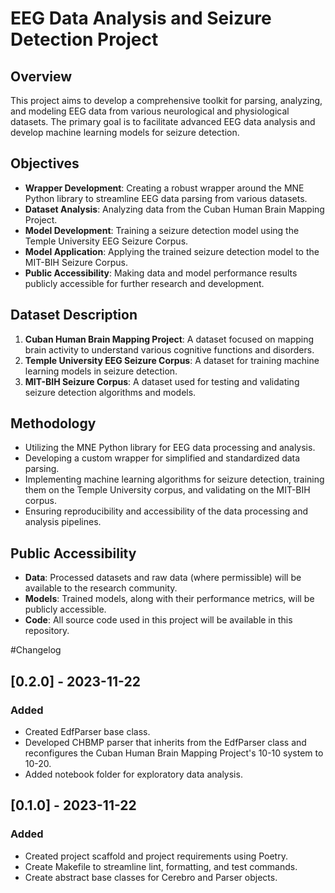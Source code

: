 # EEG Data Analysis and Seizure Detection Project

## Overview
This project aims to develop a comprehensive toolkit for parsing, analyzing, and modeling EEG data from various neurological and physiological datasets. The primary goal is to facilitate advanced EEG data analysis and develop machine learning models for seizure detection.

## Objectives
- **Wrapper Development**: Creating a robust wrapper around the MNE Python library to streamline EEG data parsing from various datasets.
- **Dataset Analysis**: Analyzing data from the Cuban Human Brain Mapping Project.
- **Model Development**: Training a seizure detection model using the Temple University EEG Seizure Corpus.
- **Model Application**: Applying the trained seizure detection model to the MIT-BIH Seizure Corpus.
- **Public Accessibility**: Making data and model performance results publicly accessible for further research and development.

## Dataset Description
1. **Cuban Human Brain Mapping Project**: A dataset focused on mapping brain activity to understand various cognitive functions and disorders.
2. **Temple University EEG Seizure Corpus**: A dataset for training machine learning models in seizure detection.
3. **MIT-BIH Seizure Corpus**: A dataset used for testing and validating seizure detection algorithms and models.

## Methodology
- Utilizing the MNE Python library for EEG data processing and analysis.
- Developing a custom wrapper for simplified and standardized data parsing.
- Implementing machine learning algorithms for seizure detection, training them on the Temple University corpus, and validating on the MIT-BIH corpus.
- Ensuring reproducibility and accessibility of the data processing and analysis pipelines.

## Public Accessibility
- **Data**: Processed datasets and raw data (where permissible) will be available to the research community.
- **Models**: Trained models, along with their performance metrics, will be publicly accessible.
- **Code**: All source code used in this project will be available in this repository.




#Changelog

## [0.2.0] - 2023-11-22
### Added
- Created EdfParser base class.
- Developed CHBMP parser that inherits from the EdfParser class and reconfigures the Cuban Human Brain Mapping Project's 10-10 system to 10-20.
- Added notebook folder for exploratory data analysis.




## [0.1.0] - 2023-11-22
### Added
- Created project scaffold and project requirements using Poetry.
- Create Makefile to streamline lint, formatting, and test commands.
- Create abstract base classes for Cerebro and Parser objects.

